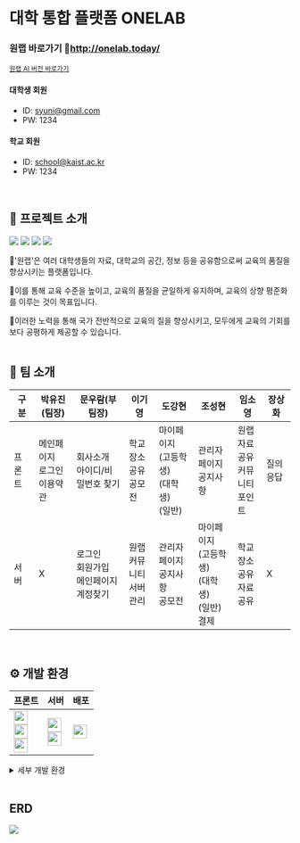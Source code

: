 # 대학 통합 플랫폼 **ONELAB**  
### 원랩 바로가기 🔗http://onelab.today/ 
<sub><a href="https://github.com/SOYOUNGdev/project_onelab_AI">원랩 AI 버전 바로가기</a></sub>
#### 대학생 회원
- ID: syuni@gmail.com
- PW: 1234
  
#### 학교 회원
- ID: school@kaist.ac.kr
- PW: 1234

<br>

## 📢 프로젝트 소개
<img src="https://github.com/SOYOUNGdev/project-data_analysis/assets/115638411/ee942bde-9209-4d06-bc9d-bde0ac8b275f">
<img src="https://github.com/SOYOUNGdev/project-data_analysis/assets/115638411/397544d5-aa49-4030-8e44-913b16680e53">
<img src="https://github.com/SOYOUNGdev/project-data_analysis/assets/115638411/7b8ae58b-4e1d-47e7-9d9a-a06a21cd8be7">
<img src="https://github.com/SOYOUNGdev/project-data_analysis/assets/115638411/49cc9e8d-ef24-4189-bd65-3949a67ccd62">
  
📍'원랩'은 여러 대학생들의 자료, 대학교의 공간, 정보 등을 공유함으로써 교육의 품질을 향상시키는 플랫폼입니다.  
  
📍이를 통해 교육 수준을 높이고, 교육의 품질을 균일하게 유지하며, 교육의 상향 평준화를 이루는 것이 목표입니다.  
  
📍이러한 노력을 통해 국가 전반적으로 교육의 질을 향상시키고, 모두에게 교육의 기회를 보다 공평하게 제공할 수 있습니다.  
<br>

## 🤝 팀 소개
|구분|박유진(팀장)|문우람(부팀장)|이기영|도강현|조성현|임소영|장상화|
|-------|-------|-------|-------|-------|-------|----------|-------|
|프론트|메인페이지<br>로그인<br>이용약관|회사소개<br>아이디/비밀번호 찾기|학교<br>장소공유<br>공모전|마이페이지<br>(고등학생)<br>(대학생)<br>(일반)|관리자 페이지<br>공지사항|원랩<br>자료공유<br>커뮤니티<br>포인트<br>|질의응답|
|서버|X|로그인<br>회원가입<br>메인페이지<br>계정찾기|원랩<br>커뮤니티<br>서버 관리|관리자 페이지<br>공지사항<br>공모전<br>|마이페이지<br>(고등학생)<br>(대학생)<br>(일반)<br>결제|학교<br>장소공유<br>자료공유<br>|X|
<br>


## ⚙️ 개발 환경
|프론트|서버|배포|
|------|---|---|
|<img src="https://img.shields.io/badge/HTML-E34F26.svg?style=flat&logo=html5&logoColor=white" style="height:25px"> <br> <img src="https://img.shields.io/badge/CSS-1572B6.svg?style=flat&logo=css3&logoColor=white" style="height:25px"> <br> <img src="https://img.shields.io/badge/JavaScript-F7DF1E.svg?style=flat&logo=javascript&logoColor=white" style="height:25px">|<img src="https://img.shields.io/badge/Django-092E20.svg?style=flat&logo=django&logoColor=yellow" style="height:25px"> <br> <img src="https://img.shields.io/badge/Python-3776AB.svg?style=flat&logo=python&logoColor=yellow" style="height:25px"> <br>|<img src="https://img.shields.io/badge/Amazon-232F3E.svg?style=flat&logo=amazonaws&logoColor=orange" style="height:25px"> 

<details>
  <summary>세부 개발 환경</summary>
  - MySQL<br>  
  - PyCharm<br>  
  - GitHub<br>  
  - Slack<br>  
</details>

<br>

## ERD
<img src="https://github.com/SOYOUNGdev/project-data_analysis/assets/115638411/6d08b345-9dc8-42c9-86a2-81887f2214ef">

